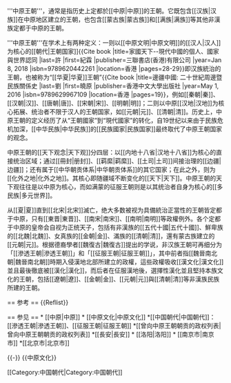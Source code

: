'''中原王朝'''，通常是指历史上定都於[[中原|中原]]的王朝。它既包含[[汉族|汉族]]在中原地区建立的王朝，也包含[[蒙古族|蒙古族]]和[[满族|满族]]等其他非漢族定都于中原的王朝。

'''中原王朝'''在学术上有两种定义：一则以[[中原文明|中原文明]]的[[汉人|汉人]]为核心的[[朝代|王朝国家]]<ref name=":0">{{Cite book |title=家國天下--現代中國的個人、國家與世界認同 |last=許 |first=紀霖 |publisher=三聯書店(香港)有限公司 |year=Jan 8, 2018 |isbn=9789620442261 |location=香港 |pages=28-29}}</ref>即汉族統治的王朝，也被称为“[[华夏|华夏]]王朝”<ref name=":1">{{Cite book |title=邊疆中國: 二十世紀周邊暨民族關係史 |last=劉 |first=曉原 |publisher=香港中文大學出版社 |year=May 1, 2016 |isbn=9789629967109 |location=香港 |pages=19}}</ref>，例如[[秦朝|秦]]、[[汉朝|汉]]、[[唐朝|唐]]、[[宋朝|宋]]、[[明朝|明]]；二则以中原[[汉地|汉地]]为核心拓展、统治者不限于汉人的王朝国家<ref name=":1" />，如[[元朝|元]]、[[清朝|清]]。历史上，中原王朝的定义经历了从“王朝國家”到“現代國家”的转化，自19世纪以来由于民族危机加深，[[中华民族|中华民族]]的[[民族國家|民族国家]]最终取代了中原王朝国家的观念<ref name=":1" />。 

中原王朝的[[天下观念|天下观]]分四层：以[[内地十八省|汉地十八省]]为核心的直接统治区域；通过[[冊封|册封]]、[[羁縻|羁縻]]、[[土司|土司]]间接治理的[[边疆|边疆]]；还有属于[[中华朝贡体系|中华朝贡体系]]的其它国家；在此之外，则为[[化外之地|化外之地]]。其核心即随疆域不断变化的[[天下|天下]]。中原王朝的天下观往往是以中原为核心，而如满蒙的征服王朝则是以其统治者自身为核心的[[多民族|多元世界]]<ref name=":0" />。

从[[夏|夏]]直到[[北宋|北宋]]滅亡，绝大多数被视为具備統治正當性的王朝皆定都于中原，只有[[東晋|東晋]]、[[南宋|南宋]]、[[南明|南明]]等政權例外。各个定都于中原的皇帝会自视为正统天子，包括有非漢族的[[五代十國|五代十國]]、鮮卑族的[[北魏|北魏]]、女真族的[[金朝|金]]、滿族的[[清朝|清]]，還有蒙古族建立的[[元朝|元]]。根据德裔學者[[魏復古|魏復古]]提出的学说，非汉族王朝可再细分为「[[滲透王朝|滲透王朝]]」和「[[征服王朝|征服王朝]]」，其中前者指[[魏晉南北朝|魏晉南北朝]]時期入侵漢地北部所建立的政權，這些政權吸收[[漢文化|漢文化]]並且最後徹底被[[漢化|漢化]]，而后者在佂服漢地後，選擇性漢化並且堅持本族文化的王朝，包括[[遼朝|遼]]、[[金朝|金]]、[[元朝|元]]與[[清朝|清]]等非漢族民族所建的王朝。

== 参考 ==
{{Reflist}}

==​ ​参见 == 
*​ [[中原|中原]] 
*​ [[中原文化|中原文化]] 
*​ [[中国朝代|中国朝代]]：[[滲透王朝|滲透王朝]]、[[征服王朝|征服王朝]] 
*​ [[曾向中原王朝朝贡的政权列表|曾向中原王朝朝贡的政权列表]] 
*​ [[長安|長安]] 
*​ [[洛阳|洛阳]] 
*​ [[南京市|南京市]] 
*​ [[北京市|北京市]]

{{-}} 
{{中原文化}} 
 
[[Category:中国朝代|Category:中国朝代]]